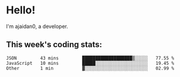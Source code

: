 # Hello!

I'm ajaidan0, a developer.

## This week's coding stats:
<!--START_SECTION:waka-->
```text
JSON         43 mins         ███████████████████▒░░░░░   77.55 % 
JavaScript   10 mins         █████░░░░░░░░░░░░░░░░░░░░   19.45 % 
Other        1 min           ▓░░░░░░░░░░░░░░░░░░░░░░░░   02.99 % 
```
<!--END_SECTION:waka-->
